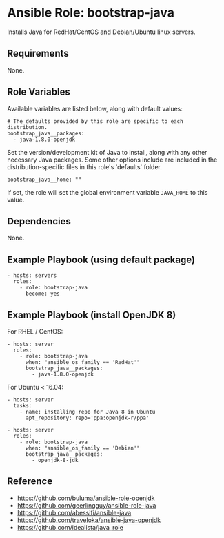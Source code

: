 # Ansible Role: bootstrap-java

Installs Java for RedHat/CentOS and Debian/Ubuntu linux servers.

## Requirements

None.

## Role Variables

Available variables are listed below, along with default values:

    # The defaults provided by this role are specific to each distribution.
    bootstrap_java__packages:
      - java-1.8.0-openjdk

Set the version/development kit of Java to install, along with any other necessary Java packages. Some other options include are included in the distribution-specific files in this role's 'defaults' folder.

    bootstrap_java__home: ""

If set, the role will set the global environment variable `JAVA_HOME` to this value.

## Dependencies

None.

## Example Playbook (using default package)

    - hosts: servers
      roles:
        - role: bootstrap-java
          become: yes

## Example Playbook (install OpenJDK 8)

For RHEL / CentOS:

    - hosts: server
      roles:
        - role: bootstrap-java
          when: "ansible_os_family == 'RedHat'"
          bootstrap_java__packages:
            - java-1.8.0-openjdk

For Ubuntu < 16.04:

    - hosts: server
      tasks:
        - name: installing repo for Java 8 in Ubuntu
  	      apt_repository: repo='ppa:openjdk-r/ppa'
    
    - hosts: server
      roles:
        - role: bootstrap-java
          when: "ansible_os_family == 'Debian'"
          bootstrap_java__packages:
            - openjdk-8-jdk

## Reference

- https://github.com/buluma/ansible-role-openjdk
- https://github.com/geerlingguy/ansible-role-java
- https://github.com/abessifi/ansible-java
- https://github.com/traveloka/ansible-java-openjdk
- https://github.com/idealista/java_role
